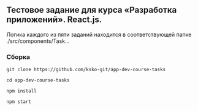 ## Тестовое задание для курса «Разработка приложений». React.js.
Логика каждого из пяти заданий находится в соответствующей папке ./src/components/Task...
### Сборка
```
git clone https://github.com/ksko-git/app-dev-course-tasks
```
```
cd app-dev-course-tasks
```
```
npm install
```
```
npm start
```

